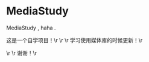 # MediaStudy
MediaStudy , haha .



这是一个自学项目！\r
\r
\r
学习使用媒体库的时候更新！\r


\r
\r
谢谢！\r




















